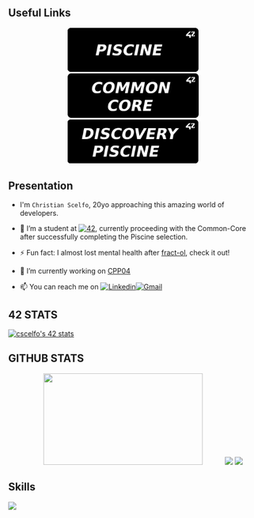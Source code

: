 ## Useful Links

<p float="left" align="center">
  <a href="https://github.com/Scelfo42/42_piscine" target="_blank">
    <img src="https://github.com/Scelfo42/Scelfo42/blob/main/42_banners/Piscine-banner.png" width="265"/>
  </a>
  <a href="https://github.com/Scelfo42/42-Common-Core" target="_blank">
    <img src="https://github.com/Scelfo42/Scelfo42/blob/main/42_banners/Common-Core-banner.png" width="265"/>
  </a>
  <a href="https://github.com/Scelfo42/discovery_piscine" target="_blank">
    <img src="https://github.com/Scelfo42/Scelfo42/blob/main/42_banners/Discovery-Piscine-banner.png" width="265"/>
  </a>
</p>

## Presentation

- I'm `Christian Scelfo`, 20yo approaching this amazing world of developers.

- 🌱 I’m a student at <a href='https://42firenze.it/' target="_blank"><img alt='42' src='https://img.shields.io/badge/Firenze-100000?style=flat&logo=42&logoColor=white&labelColor=000000&color=000000'/></a>, currently proceeding with the Common-Core after successfully completing the Piscine selection.

<!-- 👀 I’m interested in . -->
- ⚡ Fun fact: I almost lost mental health after <a href="https://github.com/Scelfo42/fract-ol">fract-ol</a>, check it out!

- 🔭 I’m currently working on <a href="https://github.com/Scelfo42/CPP_Modules/tree/master/CPP04">CPP04</a>

- 📫 You can reach me on <a href='https://www.linkedin.com/in/christian-scelfo/' target="_blank"><img alt='Linkedin' src='https://img.shields.io/badge/LinkedIn-100000?style=flat&logo=Linkedin&logoColor=white labelColor=0A66C2&color=0A66C2'/></a><a href="mailto:rimscelfo.christian@gmail.com" target="_blank"><img alt='Gmail' src='https://img.shields.io/badge/Gmail-D14836?style=for-the-badge&logo=gmail&logoColor=white'/></a>

## 42 STATS

[![cscelfo's 42 stats](https://badge42.vercel.app/api/v2/clg22s3a2000608ml2qvs6aly/stats?cursusId=21&coalitionId=283)](https://github.com/JaeSeoKim/badge42)

## GITHUB STATS

  <p align="center">
    <img width="80%" src="https://github-readme-streak-stats.herokuapp.com/?user=Scelfo42&theme=radical" height="185" />
    <img src="https://github-readme-stats.vercel.app/api?username=Scelfo42&show_icons=true&theme=radical" height="185" />
    <img src="https://github-readme-stats.vercel.app/api/top-langs/?username=Scelfo42&layout=compact&theme=radical&langs_count=10" height="185" />
  </p>

## Skills
  <p align="left">
    <a href="https://skillicons.dev">
      <img src="https://skillicons.dev/icons?i=c,html,css,javascript,git,github,bash,linux,vim,vscode,markdown" />
    </a>
  </p>
<!--
**Scelfo42/Scelfo42** is a ✨ _special_ ✨ repository because its `README.md` (this file) appears on your GitHub profile.

Here are some ideas to get you started:

- 
- 
- 👯 I’m looking to collaborate on ...
- 🤔 I’m looking for help with ...
- 💬 Ask me about ...
- 📫 How to reach me: ...
- 😄 Pronouns: ...
-->
